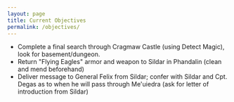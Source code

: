 ```yaml
---
layout: page
title: Current Objectives
permalink: /objectives/
---
```

- Complete a final search through Cragmaw Castle (using Detect Magic), look for basement/dungeon.
- Return "Flying Eagles" armor and weapon to Sildar in Phandalin (clean and mend beforehand)
- Deliver message to General Felix from Sildar; confer with Sildar and Cpt. Degas as to when he will pass through Me'uiedra (ask for letter of introduction from Sildar)
